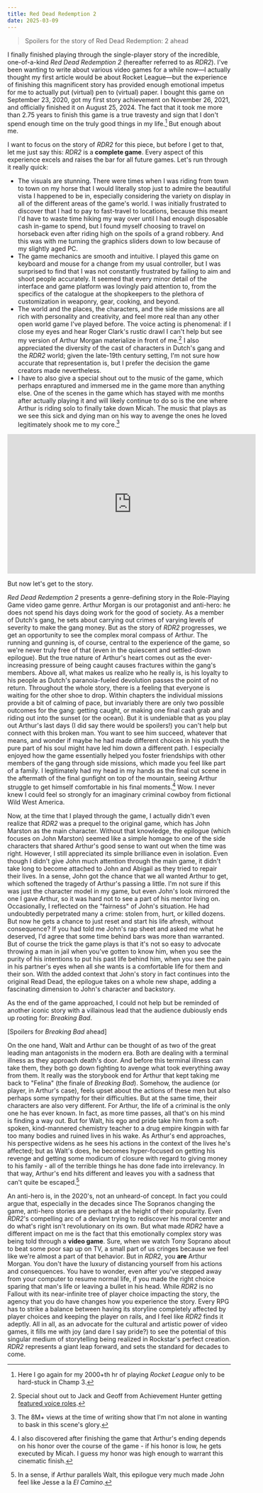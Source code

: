 ```yaml
---
title: Red Dead Redemption 2
date: 2025-03-09
---
```


> Spoilers for the story of Red Dead Redemption: 2 ahead

I finally finished playing through the single-player story of the incredible, one-of-a-kind _Red Dead Redemption 2_ (hereafter referred to as _RDR2_). I've been wanting to write about various video games for a while now&mdash;I actually thought my first article would be about Rocket League&mdash;but the experience of finishing this magnificent story has provided enough emotional impetus for me to actually put (virtual) pen to (virtual) paper. I bought this game on September 23, 2020, got my first story achievement on November 26, 2021, and officially finished it on August 25, 2024. The fact that it took me more than 2.75 years to finish this game is a true travesty and sign that I don't spend enough time on the truly good things in my life.[^1] But enough about me.

I want to focus on the story of _RDR2_ for this piece, but before I get to that, let me just say this: _RDR2_ is a **complete game**. Every aspect of this experience excels and raises the bar for all future games. Let's run through it really quick:

- The visuals are stunning. There were times when I was riding from town to town on my horse that I would literally stop just to admire the beautiful vista I happened to be in, especially considering the variety on display in all of the different areas of the game's world. I was initially frustrated to discover that I had to pay to fast-travel to locations, because this meant I'd have to waste time hiking my way over until I had enough disposable cash in-game to spend, but I found myself choosing to travel on horseback even after riding high on the spoils of a grand robbery. And this was with me turning the graphics sliders down to low because of my slightly aged PC.
- The game mechanics are smooth and intuitive. I played this game on keyboard and mouse for a change from my usual controller, but I was surprised to find that I was not constantly frustrated by failing to aim and shoot people accurately. It seemed that every minor detail of the interface and game platform was lovingly paid attention to, from the specifics of the catalogue at the shopkeepers to the plethora of customization in weaponry, gear, cooking, and beyond.
- The world and the places, the characters, and the side missions are all rich with personality and creativity, and feel more real than any other open world game I've played before. The voice acting is phenomenal: if I close my eyes and hear Roger Clark's rustic drawl I can't help but see my version of Arthur Morgan materialize in front of me.[^2] I also appreciated the diversity of the cast of characters in Dutch's gang and the _RDR2_ world; given the late-19th century setting, I'm not sure how accurate that representation is, but I prefer the decision the game creators made nevertheless.
- I have to also give a special shout out to the music of the game, which perhaps enraptured and immersed me in the game more than anything else. One of the scenes in the game which has stayed with me months after actually playing it and will likely continue to do so is the one where Arthur is riding solo to finally take down Micah. The music that plays as we see this sick and dying man on his way to avenge the ones he loved legitimately shook me to my core.[^3]

<iframe width="560" height="315" src="https://www.youtube.com/embed/WoxFRRf9DJM" title="YouTube video player" frameborder="0" allow="accelerometer; autoplay; clipboard-write; encrypted-media; gyroscope; picture-in-picture; web-share" referrerpolicy="strict-origin-when-cross-origin" allowfullscreen></iframe>

But now let's get to the story.

_Red Dead Redemption 2_ presents a genre-defining story in the Role-Playing Game video game genre. Arthur Morgan is our protagonist and anti-hero: he does not spend his days doing work for the good of society. As a member of Dutch's gang, he sets about carrying out crimes of varying levels of severity to make the gang money. But as the story of _RDR2_ progresses, we get an opportunity to see the complex moral compass of Arthur. The running and gunning is, of course, central to the experience of the game, so we're never truly free of that (even in the quiescent and settled-down epilogue). But the true nature of Arthur's heart comes out as the ever-increasing pressure of being caught causes fractures within the gang's members. Above all, what makes us realize who he really is, is his loyalty to his people as Dutch's paranoia-fueled devolution passes the point of no return. Throughout the whole story, there is a feeling that everyone is waiting for the other shoe to drop. Within chapters the individual missions provide a bit of calming of pace, but invariably there are only two possible outcomes for the gang: getting caught, or making one final cash grab and riding out into the sunset (or the ocean). But it is undeniable that as you play out Arthur's last days (I did say there would be spoilers!) you can't help but connect with this broken man. You want to see him succeed, whatever that means, and wonder if maybe he had made different choices in his youth the pure part of his soul might have led him down a different path. I especially enjoyed how the game essentially helped you foster friendships with other members of the gang through side missions, which made you feel like part of a family. I legitimately had my head in my hands as the final cut scene in the aftermath of the final gunfight on top of the mountain, seeing Arthur struggle to get himself comfortable in his final moments.[^4] Wow. I never knew I could feel so strongly for an imaginary criminal cowboy from fictional Wild West America.

Now, at the time that I played through the game, I actually didn't even realize that _RDR2_ was a prequel to the original game, which has John Marston as the main character. Without that knowledge, the epilogue (which focuses on John Marston) seemed like a simple homage to one of the side characters that shared Arthur's good sense to want out when the time was right. However, I still appreciated its simple brilliance even in isolation. Even though I didn't give John much attention through the main game, it didn't take long to become attached to John and Abigail as they tried to repair their lives. In a sense, John got the chance that we all wanted Arthur to get, which softened the tragedy of Arthur's passing a little. I'm not sure if this was just the character model in my game, but even John's look mirrored the one I gave Arthur, so it was hard not to see a part of his mentor living on. Occasionally, I reflected on the "fairness" of John's situation. He had undoubtedly perpetrated many a crime: stolen from, hurt, or killed dozens. But now he gets a chance to just reset and start his life afresh, without consequence? If you had told me John's rap sheet and asked me what he deserved, I'd agree that some time behind bars was more than warranted. But of course the trick the game plays is that it's not so easy to advocate throwing a man in jail when you've gotten to know him, when you see the purity of his intentions to put his past life behind him, when you see the pain in his partner's eyes when all she wants is a comfortable life for them and their son. With the added context that John's story in fact continues into the original Read Dead, the epilogue takes on a whole new shape, adding a fascinating dimension to John's character and backstory.

As the end of the game approached, I could not help but be reminded of another iconic story with a villainous lead that the audience dubiously ends up rooting for: _Breaking Bad_.

[Spoilers for _Breaking Bad_ ahead]

On the one hand, Walt and Arthur can be thought of as two of the great leading man antagonists in the modern era. Both are dealing with a terminal illness as they approach death's door. And before this terminal illness can take them, they both go down fighting to avenge what took everything away from them. It really was the storybook end for Arthur that kept taking me back to "Felina" (the finale of _Breaking Bad_). Somehow, the audience (or player, in Arthur's case), feels upset about the actions of these men but also perhaps some sympathy for their difficulties. But at the same time, their characters are also very different. For Arthur, the life of a criminal is the only one he has ever known. In fact, as more time passes, all that's on his mind is finding a way out. But for Walt, his ego and pride take him from a soft-spoken, kind-mannered chemistry teacher to a drug empire kingpin with far too many bodies and ruined lives in his wake. As Arthur's end approaches, his perspective widens as he sees his actions in the context of the lives he's affected; but as Walt's does, he becomes hyper-focused on getting his revenge and getting some modicum of closure with regard to giving money to his family - all of the terrible things he has done fade into irrelevancy. In that way, Arthur's end hits different and leaves you with a sadness that can't quite be escaped.[^5]

An anti-hero is, in the 2020's, not an unheard-of concept. In fact you could argue that, especially in the decades since The Sopranos changing the game, anti-hero stories are perhaps at the height of their popularity. Even _RDR2_'s compelling arc of a deviant trying to rediscover his moral center and do what's right isn't revolutionary on its own. But what made _RDR2_ have a different impact on me is the fact that this emotionally complex story was being told through a **video game**. Sure, when we watch Tony Soprano about to beat some poor sap up on TV, a small part of us cringes because we feel like we're almost a part of that behavior. But in _RDR2_, you **are** Arthur Morgan. You don't have the luxury of distancing yourself from his actions and consequences. You have to wonder, even after you've stepped away from your computer to resume normal life, if you made the right choice sparing that man's life or leaving a bullet in his head. While _RDR2_ is no Fallout with its near-infinite tree of player choice impacting the story, the agency that you do have changes how you experience the story. Every RPG has to strike a balance between having its storyline completely affected by player choices and keeping the player on rails, and I feel like _RDR2_ finds it adeptly. All in all, as an advocate for the cultural and artistic power of video games, it fills me with joy (and dare I say pride?) to see the potential of this singular medium of storytelling being realized in Rockstar's perfect creation. _RDR2_ represents a giant leap forward, and sets the standard for decades to come.

[^1]: Here I go again for my 2000+th hr of playing _Rocket League_ only to be hard-stuck in Champ 3.
[^2]: Special shout out to Jack and Geoff from Achievement Hunter getting [featured voice roles](https://youtu.be/XQoyCM4cDnM).
[^3]: The 8M+ views at the time of writing show that I'm not alone in wanting to bask in this scene's glory.
[^4]: I also discovered after finishing the game that Arthur's ending depends on his honor over the course of the game - if his honor is low, he gets executed by Micah. I guess my honor was high enough to warrant this cinematic finish.
[^5]: In a sense, if Arthur parallels Walt, this epilogue very much made John feel like Jesse a la _El Camino_.
